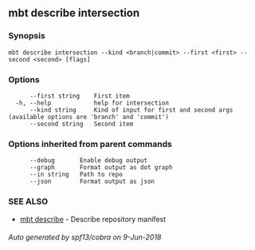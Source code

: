 ## mbt describe intersection



### Synopsis




```
mbt describe intersection --kind <branch|commit> --first <first> --second <second> [flags]
```

### Options

```
      --first string    First item
  -h, --help            help for intersection
      --kind string     Kind of input for first and second args (available options are 'branch' and 'commit')
      --second string   Second item
```

### Options inherited from parent commands

```
      --debug       Enable debug output
      --graph       Format output as dot graph
      --in string   Path to repo
      --json        Format output as json
```

### SEE ALSO
* [mbt describe](mbt_describe.md)	 - Describe repository manifest

###### Auto generated by spf13/cobra on 9-Jun-2018
